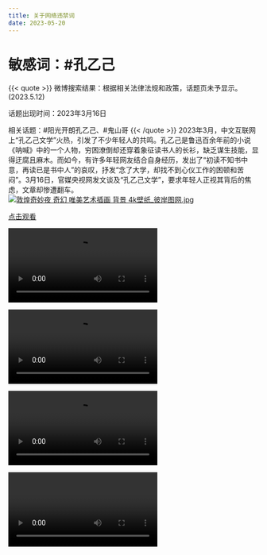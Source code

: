 ```yaml
---
title: 关于网络违禁词
date: 2023-05-20
---
```


# 敏感词：#孔乙己
{{< quote >}}
微博搜索结果：根据相关法律法规和政策，话题页未予显示。 (2023.5.12)

话题出现时间：2023年3月16日

相关话题：#阳光开朗孔乙己、#鬼山哥
{{< /quote >}}
2023年3月，中文互联网上“孔乙己文学”火热，引发了不少年轻人的共鸣。孔乙己是鲁迅百余年前的小说《呐喊》中的一个人物，穷困潦倒却还穿着象征读书人的长衫，缺乏谋生技能，显得迂腐且麻木。而如今，有许多年轻网友结合自身经历，发出了“初读不知书中意，再读已是书中人”的哀叹，抒发“念了大学，却找不到心仪工作的困顿和苦闷”。3月16日，官媒央视网发文谈及“孔乙己文学”，要求年轻人正视其背后的焦虑，文章却惨遭翻车。
<a href="https://smms.app/image/Xo4zVIeKq3SJ9rt" target="_blank"><img src="https://s2.loli.net/2023/03/03/Xo4zVIeKq3SJ9rt.jpg" alt="敦煌奇妙夜 奇幻 唯美艺术插画 背景 4k壁纸_彼岸图网.jpg"></a>

[点击观看](http://s138.ananas.chaoxing.com/sv-w8/video/7c/b3/e0/e601cb4dfceffb3a744f54131b33e892/sd.mp4?at_=1685081382141&ak_=5189fe25e2bf79d61b6167466ff7d98a&ad_=e8b34c74c85f78d21f13816e54081044)


<video src="http://s138.ananas.chaoxing.com/sv-w8/video/7c/b3/e0/e601cb4dfceffb3a744f54131b33e892/sd.mp4?at_=1685081382141&ak_=5189fe25e2bf79d61b6167466ff7d98a&ad_=e8b34c74c85f78d21f13816e54081044" controls="controls"></video>

<video src="https://v.06dn.com/api/v3/slave/source/0/L3VwbG9hZHMvMTQyOTgvMjAyMzA1LzI2LzE0Mjk4X1lZbTk5a0NQX3NkLm1wNA/sd.mp4?sign=7VDkR8nC3m9IYrBCzGo8s51ndHHMEub0dLjxzT8vs28%3D%3A1685096923" controls="controls"><embed width="320" height="240" src="movie.swf"></video>


<video class="art-video" preload="metadata" playsinline="" src="/api/v3/share/preview/0MEViL?path=null" __idm_id__="6856705"></video>


<video scr=https://v.superbed.cn/hls/64706448f024cca173406a50.m3u8>

{{< bilibili BV1Wc411N7to >}}

![翠花](https://img1.imgtp.com/2023/05/26/6ttYkYZP.png)

<video width="320" height="240" controls autoplay>
  <source src="https://v.superbed.cn/hls/64706448f024cca173406a50.m3u8" type="video/mp4">
  <source src="http://s138.ananas.chaoxing.com/sv-w8/video/7c/b3/e0/e601cb4dfceffb3a744f54131b33e892/sd.mp4?at_=1685081382141&ak_=5189fe25e2bf79d61b6167466ff7d98a&ad_=e8b34c74c85f78d21f13816e54081044" type="video/webm">
  <object data="http://s138.ananas.chaoxing.com/sv-w8/video/7c/b3/e0/e601cb4dfceffb3a744f54131b33e892/sd.mp4?at_=1685081382141&ak_=5189fe25e2bf79d61b6167466ff7d98a&ad_=e8b34c74c85f78d21f13816e54081044" width="320" height="240">
    <embed width="320" height="240" src="movie.swf">
  </object>
</video>

<video controls>

  <source src="http://s138.ananas.chaoxing.com/sv-w8/video/7c/b3/e0/e601cb4dfceffb3a744f54131b33e892/sd.mp4?at_=1685081382141&ak_=5189fe25e2bf79d61b6167466ff7d98a&ad_=e8b34c74c85f78d21f13816e54081044" type="video/mp4">　　 //xxx.mp4  前面的xxx是代表要播放的视频名称

  <source src="http://s138.ananas.chaoxing.com/sv-w8/video/7c/b3/e0/e601cb4dfceffb3a744f54131b33e892/sd.mp4?at_=1685081382141&ak_=5189fe25e2bf79d61b6167466ff7d98a&ad_=e8b34c74c85f78d21f13816e54081044" type="video/webm">  //xxx.mp4 前面的xxx是代表要播放的视频名称

  <p>Your browser doesn't support HTML5 video. Here is a <a href="xxx.mp4">turn to the video</a> instead.</p>  //如果两个格式的视频都不能播放，这里有了herf标签，帮助选择跳转到对应的视频

</video>


<iframe src="//player.bilibili.com/player.html?aid=401470971&bvid=BV1Qd4y1Z7m1&cid=1138531928&page=1" scrolling="no" border="0" frameborder="no" framespacing="0" allowfullscreen="true"> </iframe>



<iframe src="//https://s138.ananas.chaoxing.com/sv-w8/video/7c/b3/e0/e601cb4dfceffb3a744f54131b33e892/sd.mp4?at_=1685081382141&ak_=5189fe25e2bf79d61b6167466ff7d98a&ad_=e8b34c74c85f78d21f13816e54081044&page=1" scrolling="no" border="0" frameborder="no" framespacing="0" allowfullscreen="true"> </iframe>